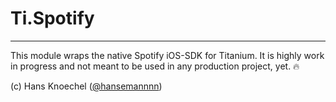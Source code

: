 # Ti.Spotify
---

This module wraps the native Spotify iOS-SDK for Titanium. It is highly work in
progress and not meant to be used in any production project, yet. 🔥

(c) Hans Knoechel ([@hansemannnn](https://twitter.com/hansemannnn))